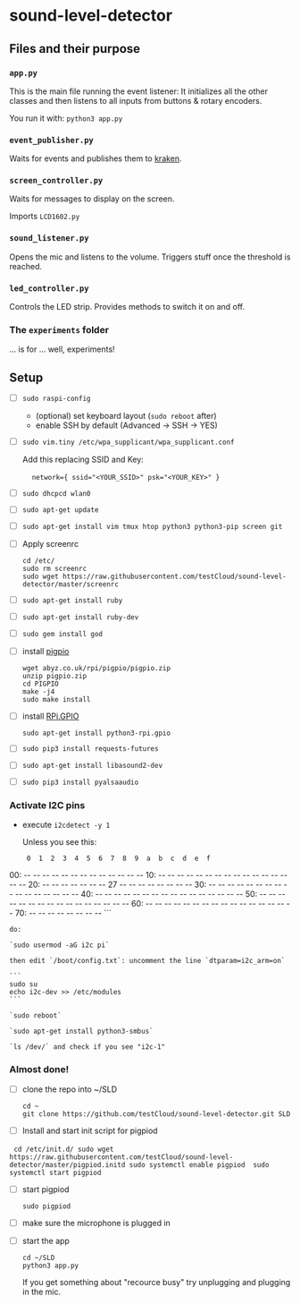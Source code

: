 # sound-level-detector

## Files and their purpose

### `app.py`

This is the main file running the event listener: It initializes all the other classes and then
listens to all inputs from buttons & rotary encoders.

You run it with: `python3 app.py`

### `event_publisher.py`

Waits for events and publishes them to [kraken](https://github.com/testCloud/kraken).

### `screen_controller.py`

Waits for messages to display on the screen.

Imports `LCD1602.py`

### `sound_listener.py`

Opens the mic and listens to the volume. Triggers stuff once the threshold is reached.

### `led_controller.py`

Controls the LED strip. Provides methods to switch it on and off.

### The `experiments` folder

... is for ... well, experiments!


## Setup

* [ ] `sudo raspi-config`

    - (optional) set keyboard layout (`sudo reboot` after)
    - enable SSH by default (Advanced -> SSH -> YES)

* [ ] `sudo vim.tiny /etc/wpa_supplicant/wpa_supplicant.conf`

    Add this replacing SSID and Key:

    ```
    network={
      ssid="<YOUR_SSID>"
      psk="<YOUR_KEY>"
    }
    ```

* [ ] `sudo dhcpcd wlan0`

* [ ] `sudo apt-get update`

* [ ] `sudo apt-get install vim tmux htop python3 python3-pip screen git`

* [ ] Apply screenrc

    ```
    cd /etc/
    sudo rm screenrc
    sudo wget https://raw.githubusercontent.com/testCloud/sound-level-detector/master/screenrc
    ```
* [ ] `sudo apt-get install ruby`

* [ ] `sudo apt-get install ruby-dev`

* [ ] `sudo gem install god`

* [ ] install [pigpio](http://abyz.co.uk/rpi/pigpio/download.html)

    ```
    wget abyz.co.uk/rpi/pigpio/pigpio.zip
    unzip pigpio.zip
    cd PIGPIO
    make -j4
    sudo make install
    ```
* [ ] install [RPi.GPIO](https://pypi.python.org/pypi/RPi.GPIO)

    `sudo apt-get install python3-rpi.gpio`

* [ ] `sudo pip3 install requests-futures`

* [ ] `sudo apt-get install libasound2-dev`

* [ ] `sudo pip3 install pyalsaaudio`

### Activate I2C pins

* execute `i2cdetect -y 1`

    Unless you see this:

    ```
     0  1  2  3  4  5  6  7  8  9  a  b  c  d  e  f
00:          -- -- -- -- -- -- -- -- -- -- -- -- --
10: -- -- -- -- -- -- -- -- -- -- -- -- -- -- -- --
20: -- -- -- -- -- -- -- 27 -- -- -- -- -- -- -- --
30: -- -- -- -- -- -- -- -- -- -- -- -- -- -- -- --
40: -- -- -- -- -- -- -- -- -- -- -- -- -- -- -- --
50: -- -- -- -- -- -- -- -- -- -- -- -- -- -- -- --
60: -- -- -- -- -- -- -- -- -- -- -- -- -- -- -- --
70: -- -- -- -- -- -- -- --
    ```

    do:

    `sudo usermod -aG i2c pi`

    then edit `/boot/config.txt`: uncomment the line `dtparam=i2c_arm=on`

    ```
    sudo su
    echo i2c-dev >> /etc/modules
    ```

    `sudo reboot`

    `sudo apt-get install python3-smbus`

    `ls /dev/` and check if you see "i2c-1"

### Almost done!

* [ ] clone the repo into ~/SLD

    ```
    cd ~
    git clone https://github.com/testCloud/sound-level-detector.git SLD
    ```

* [ ] Install and start init script for pigpiod

   ```
     cd /etc/init.d/
     sudo wget https://raw.githubusercontent.com/testCloud/sound-level-detector/master/pigpiod.initd
     sudo systemctl enable pigpiod 
     sudo systemctl start pigpiod
   ```

* [ ] start pigpiod

    `sudo pigpiod`

* [ ] make sure the microphone is plugged in

* [ ] start the app

    ```
    cd ~/SLD
    python3 app.py
    ```

    If you get something about "recource busy" try unplugging and plugging in the mic.
